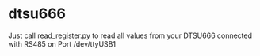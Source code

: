 # dtsu666

Just call read_register.py to read all values from your DTSU666 connected with RS485 on Port /dev/ttyUSB1
